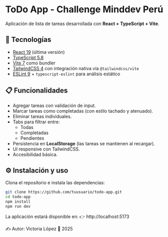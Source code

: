 # ToDo App - Challenge Minddev Perú

Aplicación de lista de tareas desarrollada con **React + TypeScript + Vite**.

## 🚀 Tecnologías
- [React 19](https://react.dev/) (última versión)
- [TypeScript 5.8](https://www.typescriptlang.org/)
- [Vite 7](https://vitejs.dev/) como bundler
- [TailwindCSS 4](https://tailwindcss.com/) con integración nativa vía `@tailwindcss/vite`
- [ESLint 9](https://eslint.org/) + `typescript-eslint` para análisis estático

## 📋 Funcionalidades
- Agregar tareas con validación de input.
- Marcar tareas como completadas (con estilo tachado y atenuado).
- Eliminar tareas individuales.
- Tabs para filtrar entre:
  - Todas
  - Completadas
  - Pendientes
- Persistencia en **LocalStorage** (las tareas se mantienen al recargar).
- UI responsive con TailwindCSS.
- Accesibilidad básica.


## ⚙️ Instalación y uso
Clona el repositorio e instala las dependencias:

```bash
git clone https://github.com/tuusuario/todo-app.git
cd todo-app
npm install
npm run dev
```

La aplicación estará disponible en:
👉 http://localhost:5173

✍️ Autor: Victoria López
📅 2025
